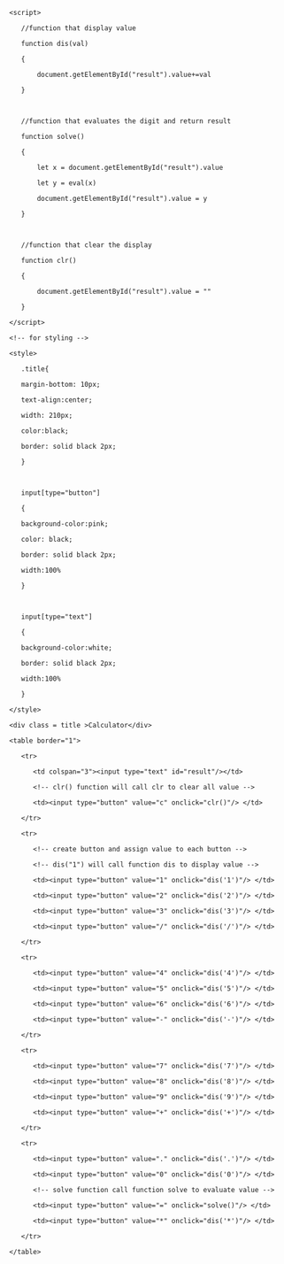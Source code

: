 
   <html>
  <head> 

      <script> 

         //function that display value 

         function dis(val) 

         { 

             document.getElementById("result").value+=val 

         } 

           

         //function that evaluates the digit and return result 

         function solve() 

         { 

             let x = document.getElementById("result").value 

             let y = eval(x) 

             document.getElementById("result").value = y 

         } 

           

         //function that clear the display 

         function clr() 

         { 

             document.getElementById("result").value = "" 

         } 

      </script> 

      <!-- for styling -->

      <style> 

         .title{ 

         margin-bottom: 10px; 

         text-align:center; 

         width: 210px; 

         color:black; 

         border: solid black 2px; 

         } 

  

         input[type="button"] 

         { 

         background-color:pink; 

         color: black; 

         border: solid black 2px; 

         width:100% 

         } 

  

         input[type="text"] 

         { 

         background-color:white; 

         border: solid black 2px; 

         width:100% 

         } 

      </style> 

   </head> 

   <!-- create table -->

   <body> 

      <div class = title >Calculator</div> 

      <table border="1"> 

         <tr> 

            <td colspan="3"><input type="text" id="result"/></td> 

            <!-- clr() function will call clr to clear all value -->

            <td><input type="button" value="c" onclick="clr()"/> </td> 

         </tr> 

         <tr> 

            <!-- create button and assign value to each button -->

            <!-- dis("1") will call function dis to display value -->

            <td><input type="button" value="1" onclick="dis('1')"/> </td> 

            <td><input type="button" value="2" onclick="dis('2')"/> </td> 

            <td><input type="button" value="3" onclick="dis('3')"/> </td> 

            <td><input type="button" value="/" onclick="dis('/')"/> </td> 

         </tr> 

         <tr> 

            <td><input type="button" value="4" onclick="dis('4')"/> </td> 

            <td><input type="button" value="5" onclick="dis('5')"/> </td> 

            <td><input type="button" value="6" onclick="dis('6')"/> </td> 

            <td><input type="button" value="-" onclick="dis('-')"/> </td> 

         </tr> 

         <tr> 

            <td><input type="button" value="7" onclick="dis('7')"/> </td> 

            <td><input type="button" value="8" onclick="dis('8')"/> </td> 

            <td><input type="button" value="9" onclick="dis('9')"/> </td> 

            <td><input type="button" value="+" onclick="dis('+')"/> </td> 

         </tr> 

         <tr> 

            <td><input type="button" value="." onclick="dis('.')"/> </td> 

            <td><input type="button" value="0" onclick="dis('0')"/> </td> 

            <!-- solve function call function solve to evaluate value -->

            <td><input type="button" value="=" onclick="solve()"/> </td> 

            <td><input type="button" value="*" onclick="dis('*')"/> </td> 

         </tr> 

      </table> 

   </body> 

</html>    

